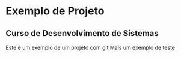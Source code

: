 # Exemplo de Projeto

## Curso de Desenvolvimento de Sistemas

Este é um exemplo de um projeto com git 
Mais um exemplo de teste
